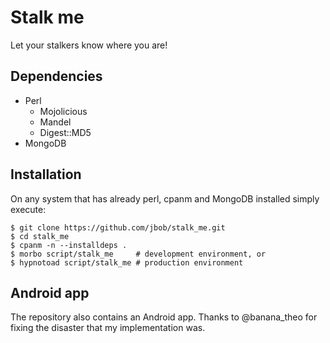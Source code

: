 # Stalk me

Let your stalkers know where you are!

## Dependencies

* Perl
  * Mojolicious
  * Mandel
  * Digest::MD5
* MongoDB

## Installation

On any system that has already perl, cpanm and MongoDB installed simply execute:

    $ git clone https://github.com/jbob/stalk_me.git
    $ cd stalk_me
    $ cpanm -n --installdeps .
    $ morbo script/stalk_me     # development environment, or
    $ hypnotoad script/stalk_me # production environment

## Android app

The repository also contains an Android app. Thanks to @banana\_theo for fixing
the disaster that my implementation was.

